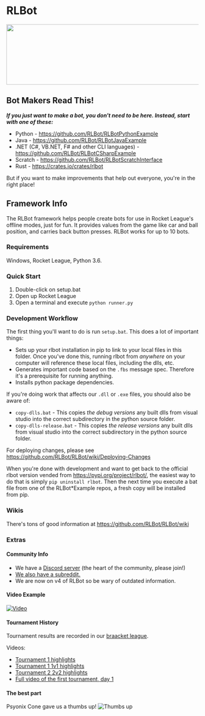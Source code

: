 # RLBot

<p align="center">
  <img width="512" height="158" src="https://github.com/drssoccer55/RLBot/blob/master/images/RLBot.png">
</p>

## Bot Makers Read This!

***If you just want to make a bot, you don't need to be here. Instead, start with one of these:***
 - Python - https://github.com/RLBot/RLBotPythonExample
 - Java - https://github.com/RLBot/RLBotJavaExample
 - .NET (C#, VB.NET, F# and other CLI languages) - https://github.com/RLBot/RLBotCSharpExample
 - Scratch - https://github.com/RLBot/RLBotScratchInterface
 - Rust - https://crates.io/crates/rlbot

But if you want to make improvements that help out everyone, you're in the right place!

## Framework Info

The RLBot framework helps people create bots for use in Rocket League's offline modes, just for fun.
It provides values from the game like car and ball position, and carries back button presses.
RLBot works for up to 10 bots.

### Requirements
Windows, Rocket League, Python 3.6.

### Quick Start

1. Double-click on setup.bat
2. Open up Rocket League
4. Open a terminal and execute `python runner.py`

### Development Workflow

The first thing you'll want to do is run `setup.bat`. This does a lot of important things:
- Sets up your rlbot installation in pip to link to your local files in this folder. Once you've done this,
running rlbot from *anywhere* on your computer will reference these local files, including the dlls, etc.
- Generates important code based on the `.fbs` message spec. Therefore it's a prerequisite for running anything.
- Installs python package dependencies.

If you're doing work that affects our `.dll` or `.exe` files, you should also be aware of:
- `copy-dlls.bat` - This copies *the debug versions* any built dlls from visual studio into the correct subdirectory in 
the python source folder.
- `copy-dlls-release.bat` - This copies *the release versions* any built dlls from visual studio into the correct subdirectory in 
the python source folder.

For deploying changes, please see https://github.com/RLBot/RLBot/wiki/Deploying-Changes

When you're done with development and want to get back to the official rlbot version vended from
https://pypi.org/project/rlbot/, the easiest way to do that is simply `pip uninstall rlbot`. Then
the next time you execute a bat file from one of the RLBot*Example repos, a fresh copy will be
installed from pip.

### Wikis

There's tons of good information at https://github.com/RLBot/RLBot/wiki

### Extras

#### Community Info
 - We have a [Discord server](https://discord.gg/Eq3bzXg) (the heart of the community, please join!)
 - [We also have a subreddit.](https://www.reddit.com/r/RocketLeagueBots/) 
 - We are now on v4 of RLBot so be wary of outdated information.

#### Video Example
[![Video](https://github.com/drssoccer55/RLBot/blob/master/images/vid2thumb6.JPG)](https://youtu.be/aAXe21m0vWo)

#### Tournament History
Tournament results are recorded in our [braacket league](https://braacket.com/league/rlbot).

Videos:
 - [Tournament 1 highlights](https://www.youtube.com/watch?v=PY0ggWbpsPg)
 - [Tournament 1 1v1 highlights](https://www.youtube.com/watch?v=mqXwSqy_TOw)
 - [Tournament 2 2v2 highlights](https://www.youtube.com/watch?v=U-esRgPSfn4)
 - [Full video of the first tournament, day 1](https://youtu.be/SKIw4f0ZBxE)

#### The best part
Psyonix Cone gave us a thumbs up!
![Thumbs up](https://github.com/drssoccer55/RLBot/blob/master/images/psyonixcone.jpg)
